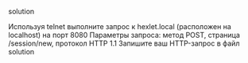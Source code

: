 solution

Используя telnet выполните запрос к hexlet.local (расположен на localhost) на порт 8080
Параметры запроса: метод POST, страница /session/new, протокол HTTP 1.1
Запишите ваш HTTP-запрос в файл solution